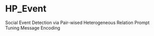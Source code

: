 # HP_Event
Social Event Detection via Pair-wised Heterogeneous Relation Prompt Tuning Message Encoding
